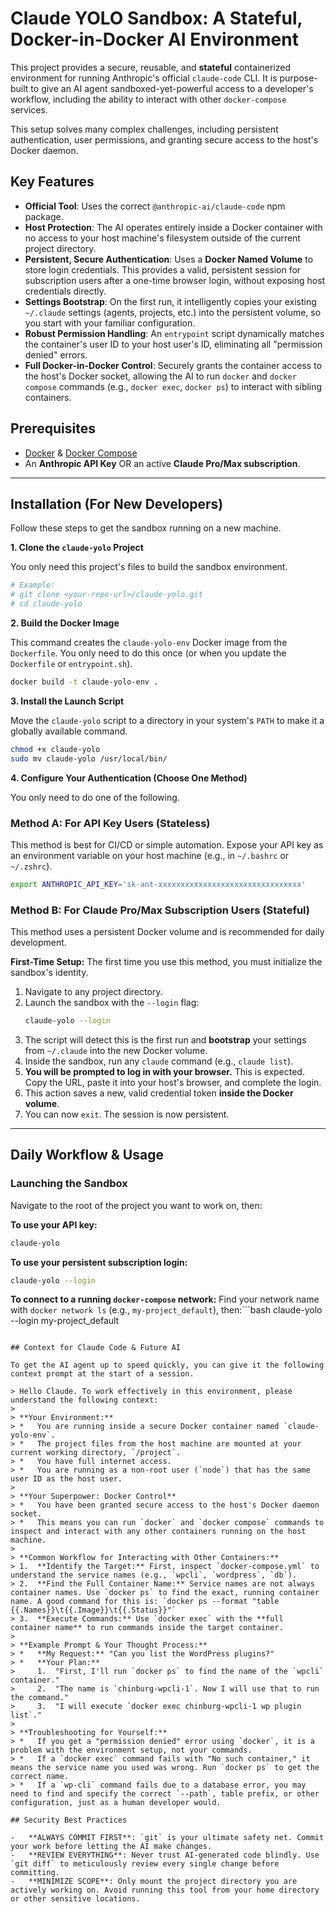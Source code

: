 # Claude YOLO Sandbox: A Stateful, Docker-in-Docker AI Environment

This project provides a secure, reusable, and **stateful** containerized environment for running Anthropic's official `claude-code` CLI. It is purpose-built to give an AI agent sandboxed-yet-powerful access to a developer's workflow, including the ability to interact with other `docker-compose` services.

This setup solves many complex challenges, including persistent authentication, user permissions, and granting secure access to the host's Docker daemon.

## Key Features

- **Official Tool**: Uses the correct `@anthropic-ai/claude-code` npm package.
- **Host Protection**: The AI operates entirely inside a Docker container with no access to your host machine's filesystem outside of the current project directory.
- **Persistent, Secure Authentication**: Uses a **Docker Named Volume** to store login credentials. This provides a valid, persistent session for subscription users after a one-time browser login, without exposing host credentials directly.
- **Settings Bootstrap**: On the first run, it intelligently copies your existing `~/.claude` settings (agents, projects, etc.) into the persistent volume, so you start with your familiar configuration.
- **Robust Permission Handling**: An `entrypoint` script dynamically matches the container's user ID to your host user's ID, eliminating all "permission denied" errors.
- **Full Docker-in-Docker Control**: Securely grants the container access to the host's Docker socket, allowing the AI to run `docker` and `docker compose` commands (e.g., `docker exec`, `docker ps`) to interact with sibling containers.

## Prerequisites

- [Docker](https://docs.docker.com/get-docker/) & [Docker Compose](https://docs.docker.com/compose/install/)
- An **Anthropic API Key** OR an active **Claude Pro/Max subscription**.

---

## Installation (For New Developers)

Follow these steps to get the sandbox running on a new machine.

**1. Clone the `claude-yolo` Project**

You only need this project's files to build the sandbox environment.

```bash
# Example:
# git clone <your-repo-url>/claude-yolo.git
# cd claude-yolo
```

**2. Build the Docker Image**

This command creates the `claude-yolo-env` Docker image from the `Dockerfile`. You only need to do this once (or when you update the `Dockerfile` or `entrypoint.sh`).

```bash
docker build -t claude-yolo-env .
```

**3. Install the Launch Script**

Move the `claude-yolo` script to a directory in your system's `PATH` to make it a globally available command.

```bash
chmod +x claude-yolo
sudo mv claude-yolo /usr/local/bin/
```

**4. Configure Your Authentication (Choose One Method)**

You only need to do one of the following.

### Method A: For API Key Users (Stateless)

This method is best for CI/CD or simple automation. Expose your API key as an environment variable on your host machine (e.g., in `~/.bashrc` or `~/.zshrc`).

```bash
export ANTHROPIC_API_KEY='sk-ant-xxxxxxxxxxxxxxxxxxxxxxxxxxxxxxxx'
```

### Method B: For Claude Pro/Max Subscription Users (Stateful)

This method uses a persistent Docker volume and is recommended for daily development.

**First-Time Setup:** The first time you use this method, you must initialize the sandbox's identity.

1.  Navigate to any project directory.
2.  Launch the sandbox with the `--login` flag:
    ```bash
    claude-yolo --login
    ```
3.  The script will detect this is the first run and **bootstrap** your settings from `~/.claude` into the new Docker volume.
4.  Inside the sandbox, run any `claude` command (e.g., `claude list`).
5.  **You will be prompted to log in with your browser.** This is expected. Copy the URL, paste it into your host's browser, and complete the login.
6.  This action saves a new, valid credential token **inside the Docker volume**.
7.  You can now `exit`. The session is now persistent.

---

## Daily Workflow & Usage

### Launching the Sandbox

Navigate to the root of the project you want to work on, then:

**To use your API key:**

```bash
claude-yolo
```

**To use your persistent subscription login:**

```bash
claude-yolo --login
```

**To connect to a running `docker-compose` network:**
Find your network name with `docker network ls` (e.g., `my-project_default`), then:```bash
claude-yolo --login my-project_default

```

## Context for Claude Code & Future AI

To get the AI agent up to speed quickly, you can give it the following context prompt at the start of a session.

> Hello Claude. To work effectively in this environment, please understand the following context:
>
> **Your Environment:**
> *   You are running inside a secure Docker container named `claude-yolo-env`.
> *   The project files from the host machine are mounted at your current working directory, `/project`.
> *   You have full internet access.
> *   You are running as a non-root user (`node`) that has the same user ID as the host user.
>
> **Your Superpower: Docker Control**
> *   You have been granted secure access to the host's Docker daemon socket.
> *   This means you can run `docker` and `docker compose` commands to inspect and interact with any other containers running on the host machine.
>
> **Common Workflow for Interacting with Other Containers:**
> 1.  **Identify the Target:** First, inspect `docker-compose.yml` to understand the service names (e.g., `wpcli`, `wordpress`, `db`).
> 2.  **Find the Full Container Name:** Service names are not always container names. Use `docker ps` to find the exact, running container name. A good command for this is: `docker ps --format "table {{.Names}}\t{{.Image}}\t{{.Status}}"`
> 3.  **Execute Commands:** Use `docker exec` with the **full container name** to run commands inside the target container.
>
> **Example Prompt & Your Thought Process:**
> *   **My Request:** "Can you list the WordPress plugins?"
> *   **Your Plan:**
>     1.  "First, I'll run `docker ps` to find the name of the `wpcli` container."
>     2.  "The name is `chinburg-wpcli-1`. Now I will use that to run the command."
>     3.  "I will execute `docker exec chinburg-wpcli-1 wp plugin list`."
>
> **Troubleshooting for Yourself:**
> *   If you get a "permission denied" error using `docker`, it is a problem with the environment setup, not your commands.
> *   If a `docker exec` command fails with "No such container," it means the service name you used was wrong. Run `docker ps` to get the correct name.
> *   If a `wp-cli` command fails due to a database error, you may need to find and specify the correct `--path`, table prefix, or other configuration, just as a human developer would.

## Security Best Practices

-   **ALWAYS COMMIT FIRST**: `git` is your ultimate safety net. Commit your work before letting the AI make changes.
-   **REVIEW EVERYTHING**: Never trust AI-generated code blindly. Use `git diff` to meticulously review every single change before committing.
-   **MINIMIZE SCOPE**: Only mount the project directory you are actively working on. Avoid running this tool from your home directory or other sensitive locations.
```
